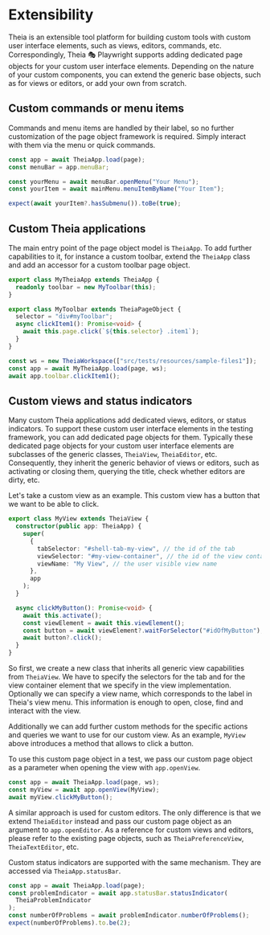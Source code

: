 # Extensibility

Theia is an extensible tool platform for building custom tools with custom user interface elements, such as views, editors, commands, etc.
Correspondingly, Theia 🎭 Playwright supports adding dedicated page objects for your custom user interface elements.
Depending on the nature of your custom components, you can extend the generic base objects, such as for views or editors, or add your own from scratch.

## Custom commands or menu items

Commands and menu items are handled by their label, so no further customization of the page object framework is required.
Simply interact with them via the menu or quick commands.

```typescript
const app = await TheiaApp.load(page);
const menuBar = app.menuBar;

const yourMenu = await menuBar.openMenu("Your Menu");
const yourItem = await mainMenu.menuItemByName("Your Item");

expect(await yourItem?.hasSubmenu()).toBe(true);
```

## Custom Theia applications

The main entry point of the page object model is `TheiaApp`.
To add further capabilities to it, for instance a custom toolbar, extend the `TheiaApp` class and add an accessor for a custom toolbar page object.

```typescript
export class MyTheiaApp extends TheiaApp {
  readonly toolbar = new MyToolbar(this);
}

export class MyToolbar extends TheiaPageObject {
  selector = "div#myToolbar";
  async clickItem1(): Promise<void> {
    await this.page.click(`${this.selector} .item1`);
  }
}

const ws = new TheiaWorkspace(["src/tests/resources/sample-files1"]);
const app = await MyTheiaApp.load(page, ws);
await app.toolbar.clickItem1();
```

## Custom views and status indicators

Many custom Theia applications add dedicated views, editors, or status indicators.
To support these custom user interface elements in the testing framework, you can add dedicated page objects for them.
Typically these dedicated page objects for your custom user interface elements are subclasses of the generic classes, `TheiaView`, `TheiaEditor`, etc.
Consequently, they inherit the generic behavior of views or editors, such as activating or closing them, querying the title, check whether editors are dirty, etc.

Let's take a custom view as an example. This custom view has a button that we want to be able to click.

```typescript
export class MyView extends TheiaView {
  constructor(public app: TheiaApp) {
    super(
      {
        tabSelector: "#shell-tab-my-view", // the id of the tab
        viewSelector: "#my-view-container", // the id of the view container
        viewName: "My View", // the user visible view name
      },
      app
    );
  }

  async clickMyButton(): Promise<void> {
    await this.activate();
    const viewElement = await this.viewElement();
    const button = await viewElement?.waitForSelector("#idOfMyButton");
    await button?.click();
  }
}
```

So first, we create a new class that inherits all generic view capabilities from `TheiaView`.
We have to specify the selectors for the tab and for the view container element that we specify in the view implementation.
Optionally we can specify a view name, which corresponds to the label in Theia's view menu.
This information is enough to open, close, find and interact with the view.

Additionally we can add further custom methods for the specific actions and queries we want to use for our custom view.
As an example, `MyView` above introduces a method that allows to click a button.

To use this custom page object in a test, we pass our custom page object as a parameter when opening the view with `app.openView`.

```typescript
const app = await TheiaApp.load(page, ws);
const myView = await app.openView(MyView);
await myView.clickMyButton();
```

A similar approach is used for custom editors. The only difference is that we extend `TheiaEditor` instead and pass our custom page object as an argument to `app.openEditor`.
As a reference for custom views and editors, please refer to the existing page objects, such as `TheiaPreferenceView`, `TheiaTextEditor`, etc.

Custom status indicators are supported with the same mechanism. They are accessed via `TheiaApp.statusBar`.

```typescript
const app = await TheiaApp.load(page);
const problemIndicator = await app.statusBar.statusIndicator(
  TheiaProblemIndicator
);
const numberOfProblems = await problemIndicator.numberOfProblems();
expect(numberOfProblems).to.be(2);
```
